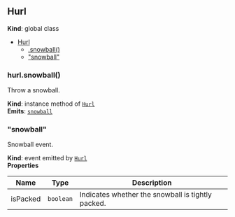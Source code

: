 <a name="Hurl"></a>
## Hurl
**Kind**: global class  

* [Hurl](#Hurl)
  * [.snowball()](#Hurl#snowball)
  * ["snowball"](#Hurl#event_snowball)

<a name="Hurl#snowball"></a>
### hurl.snowball()
Throw a snowball.

**Kind**: instance method of <code>[Hurl](#Hurl)</code>  
**Emits**: <code>[snowball](#Hurl#event_snowball)</code>  
<a name="Hurl#event_snowball"></a>
### "snowball"
Snowball event.

**Kind**: event emitted by <code>[Hurl](#Hurl)</code>  
**Properties**

| Name | Type | Description |
| --- | --- | --- |
| isPacked | <code>boolean</code> | Indicates whether the snowball is tightly packed. |

